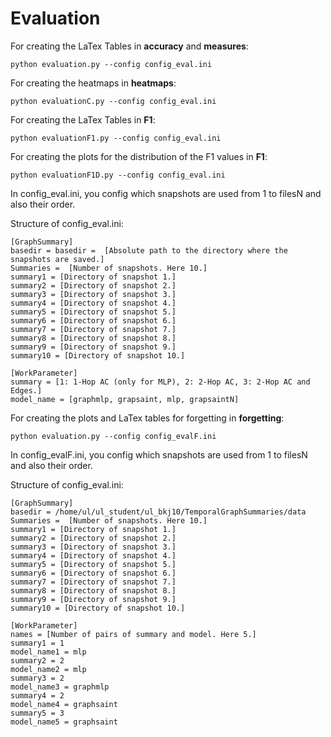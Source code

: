# Evaluation
For creating the LaTex Tables  in **accuracy** and **measures**:
```console
python evaluation.py --config config_eval.ini
```

For creating the heatmaps in **heatmaps**:
```console
python evaluationC.py --config config_eval.ini
```

For creating the LaTex Tables  in **F1**:

```console
python evaluationF1.py --config config_eval.ini
```

For creating the plots for the distribution of the F1 values  in **F1**:

```console
python evaluationF1D.py --config config_eval.ini
```

In config_eval.ini, you config which snapshots are used from 1 to filesN and also their order. <br />

Structure of config_eval.ini:
```
[GraphSummary]
basedir = basedir =  [Absolute path to the directory where the snapshots are saved.]
Summaries =  [Number of snapshots. Here 10.]
summary1 = [Directory of snapshot 1.]
summary2 = [Directory of snapshot 2.]
summary3 = [Directory of snapshot 3.]
summary4 = [Directory of snapshot 4.]
summary5 = [Directory of snapshot 5.]
summary6 = [Directory of snapshot 6.]
summary7 = [Directory of snapshot 7.]
summary8 = [Directory of snapshot 8.]
summary9 = [Directory of snapshot 9.]
summary10 = [Directory of snapshot 10.]

[WorkParameter]
summary = [1: 1-Hop AC (only for MLP), 2: 2-Hop AC, 3: 2-Hop AC and Edges.]
model_name = [graphmlp, grapsaint, mlp, grapsaintN]

```

For creating the plots and LaTex tables for forgetting in **forgetting**:

```console
python evaluation.py --config config_evalF.ini
```
In config_evalF.ini, you config which snapshots are used from 1 to filesN and also their order. <br />

Structure of config_eval.ini:
```
[GraphSummary]
basedir = /home/ul/ul_student/ul_bkj10/TemporalGraphSummaries/data
Summaries =  [Number of snapshots. Here 10.]
summary1 = [Directory of snapshot 1.]
summary2 = [Directory of snapshot 2.]
summary3 = [Directory of snapshot 3.]
summary4 = [Directory of snapshot 4.]
summary5 = [Directory of snapshot 5.]
summary6 = [Directory of snapshot 6.]
summary7 = [Directory of snapshot 7.]
summary8 = [Directory of snapshot 8.]
summary9 = [Directory of snapshot 9.]
summary10 = [Directory of snapshot 10.]

[WorkParameter]
names = [Number of pairs of summary and model. Here 5.]
summary1 = 1
model_name1 = mlp
summary2 = 2
model_name2 = mlp
summary3 = 2
model_name3 = graphmlp
summary4 = 2
model_name4 = graphsaint
summary5 = 3
model_name5 = graphsaint
```